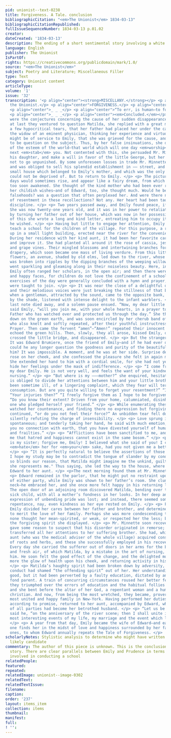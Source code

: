 ```yaml
---
pid: unionist--text-0238
title: Forgiveness. A Tale. conclusion
bibliographicCitation: "<em>The Unionist</em> 1834-03-13"
bibliographicCitationRepublished: 
fullIssueSequenceNumber: 1834-03-13 p.01.02
creator: 
dateCreated: '1834-03-13'
description: The ending of a short sentimental story involving a white woman teacher
language: English
publisher: The Unionist
IsPartOf: 
rights: https://creativecommons.org/publicdomain/mark/1.0/
source: "<em>The Unionist</em>"
subject: Poetry and Literature; Miscellaneous Filler
type: Text
category: Unionist content
articleType: 
volume: '1'
issue: '32'
transcription: '<p align="center"><strong>MISCELLANY.</strong></p> <p align="right">For
  the Unionist.</p> <p align="center">FORGIVENESS.</p> <p align="center">A TALE.</p>
  <p align="center">_ _ _</p> <p align="center">“To err, is human—to forgive, divine.”</p>
  <p align="center">_ _ _</p> <p align="center"><em>Concluded.</em></p> <p> Various
  were the conjectures concerning the cause of her sudden disappearance, and when
  at last they ventured to question Matilda, she replied with a great many signs and
  a few hypocritical tears, that her father had placed her under the care of his sister-in-law,
  the widow of an eminent physician, thinking her experience and virtuous example
  might be of service to Emily, that she was grieved for the cause, and wished not
  to be question on the subject. Thus, by her false insinuations, she deprived her
  of the esteem of the world—that world which will one day <em>worship</em> and the
  next <em>stab</em> you. Not contented with this, she persuaded Mr. Minnette to disinherit
  his daughter, and make a will in favor of the little George, but her cruelty was
  not to go unpunished. By some unforeseen losses in trade Mr. Minnette became bankrupt,
  and was obliged to sell his splendid establishment in —— street, and remove to a
  small house which belonged to Emily’s mother, and which was the only property he
  could not be deprived of. But to return to Emily. </p> <p> The picture of former
  days would sometimes rise, and appear like a fairy dream, from which she had been
  too soon awakened. She thought of the kind mother who had been ever ready to gratify
  her childish wishes—and of Edward, too, she thought much. Would he believe his sister’s
  falsehoods? was a question that often perplexed her. And were there no mingling
  of resentment in these recollections? Not any. Her heart had been taught a better
  discipline. </p> <p> Two years passed away, and Emily found peace, if not happiness.
  She was now twenty-one years old, and it was in her power to retaliate her injuries,
  by turning her father out of her house, which was now in her possession; but instead
  of this she wrote a long and kind letter, entreating him to occupy it as long as
  he wished. </p> <p> Having but little to engage her attention, Emily offered to
  teach a school for the children of the village. For this purpose, a room was fitted
  up in a small light building, erected near the river for the convenience of washing.
  During her residence with her kind aunt, it had been her favorite care to ornament
  and improve it. She had planted all around it the rose of cassia, jessamine, honeysuckle
  and grape vines. Their mingled blossoms and intertwining branches formed a luxuriant
  drapery, which soon became one mass of living verdure. From this little nest of
  flowers, an avenue, shaded by old elms, led down to the river, whose smooth surface
  was broken into ripples by the dipping branches of the weeping willow, as its waters
  went sparkling and gleaming along in their noiseless beauty. Here, in pleasant weather,
  Emily often ranged her scholars, in the open air; and then there were bright eyes
  and happy faces, for children do not love the confinement of a school room. The
  exercises of the day were generally concluded with a hymn and prayer, in which all
  were taught to join. </p> <p> It was near the close of a delightful day in June,
  and their melodious voices were just breaking the stillness of that beautiful solitude,
  when a gentleman, attracted by the sound, came to the opposite bank, and, concealed
  by the shade, listened with intense delight to the infant warblers. </p> <p> The
  last note died away, and a solemn pause ensued. “Now, my dear little children,”
  said Emily, “will you join me, with your whole hearts, in a prayer to our Heavenly
  Father who has watched over and protected us through the day.” She then kneeled
  down on the green earth, and was soon encircled by her cherub band of scholars,
  who also knelt and softly repeated, after their youthful instructress, The Lord’s
  Prayer. Then came the fervent “amen”—“Amen!” repeated their innocent lips, and “Amen!”
  echoed the green hills. Then, slowly, they all arose, kissed Emily, one by one,
  crossed the little bridge, and disappeared. </p> <p> But the stranger yet remained.
  It was Edward Brumiere, once the friend of Emily—and if he had ever doubted her,
  could he any longer question the goodness and purity of the beautiful being before
  him? It was impossible. A moment, and he was at her side. Surprise deepened the
  rose on her cheek, and she confessed the pleasure she felt in again meeting him.
  She extended her hand to him with a cordial smile, for she had not yet learned to
  hide her feelings under the mask of indifference. </p> <p> “I come from your father,
  my dear Emily. He is not very well, and feels the want of your kindness and good
  nursing.” </p> <p> “But where is my ———mother?” she enquired, hesitatingly. “She
  is obliged to divide her attentions between him and your little brother, who has
  been sometime ill, of a lingering complaint, which they fear will terminate in a
  consumption. But are you quite willing to forget your resentment?” “I have none.”
  “Your injuries then?” “I freely forgive them as I hope to be forgiven.” </p> <p>
  “Do you know their extent? Driven from your home, calumniated, disinherited, by
  one who pledged herself your friend.” </p> <p> While enumerating these, he closely
  watched her countenance, and finding there no expression but forgiving love, he
  continued, “or do you not feel their force?” An unbidden tear fell down her cheek,
  silently refuting the charge of insensibility. </p> <p> Love sprung in his heart
  spontaneous; and tenderly taking her hand, he said with much emotion, “Amiable girl!—have
  you no connection with earth, that you have divested yourself of human passions
  and frailties.” </p> <p> “Afflictions have been sanctified to me, and have taught
  me that hatred and happiness cannot exist in the same bosom.” </p> <p> “Matilda
  is my sister; forgive me, Emily! I believed what she said of you! I could almost
  <em>hate</em> her for <em>your</em> sake, had you not given me a better example.”
  </p> <p> “It is perfectly natural to believe the assertions of those we love; but
  I hope my study may be to contradict the tongue of slander by my conduct. Anger
  so blinds our reason, that Matilda might imagine me the unkind, guilty creature
  she represents me." Thus saying, she led the way to the house, where she introduced
  Edward to her aunt. </p> <p>The next morning found them at Mr. Minnette’s door.</p>
  <p> Edward remained in the parlor, that he might put no restraint upon the feelings
  of either party, while Emily was shown to her father’s room. She clung round his
  neck—he embraced her, and she once more felt happy in his returning love. </p> <p>
  The open door of an adjoining room discovered Matilda, bending over the bed of her
  sick child, with all a mother’s fondness in her looks. In her deep anxiety the predominant
  expression of unbending pride was lost; and instead, there seemed something like
  repentance, nay, even kindness as her eye rested on Emily. </p> <p> From this time,
  Emily divided her cares between her father and brother, and determined by her attentions
  to merit the love of her family. Perhaps she was more condescending than some, yet
  none thought her mean-spirited, or weak, or respected her the less; but all admired
  the forgiving spirit she displayed. </p> <p> Mr. Minnette soon recovered, which
  gave some reason to suspect that his disorder originated in remorse; and now, Emily
  transferred all her attentions to her suffering brother. She had, while with her
  aunt (who was the medical adviser of the whole village) acquired considerable knowledge
  of roots and herbs, and these she successfully employed in his recovery. </p> <p>
  Every day she carried the sufferer out of doors in her arms for the benefit of exercise
  and fresh air, of which Matilda, by a mistake in the art of nursing, had deprived
  him. He soon felt the good effect of the change, and the delighted mother saw once
  more the glow of health upon his cheek, and returning activity in his tiny limbs.
  </p> <p> Matilda’s haughty spirit had been broken down by adversity, and Emily’s
  conduct had shamed “the offending spirit” out of her. Her understanding was naturally
  good, but it had been perverted by a faulty education, dictated by an injudiciously
  fond parent. A train of concurring circumstances roused her better feelings and
  they triumphed over the errors of education and the habitual follies of many years!
  and she bent before the altar of her God, a repentant woman and a humble and sincere
  christian. And now, from being the most wretched, they became, proverbially, the
  most united and happy family in New-York. Having performed her duties at home, Emily,
  according to promise, returned to her aunt, accompanied by Edward, who by the consent
  of all parties had become her betrothed husband. </p> <p> “Let us be married, Emily,”
  said he, “on the anniversary of the river scene; then I shall unite in one the two
  most interesting events of my life, my marriage and the event which led to it.”
  </p> <p> A year from that day, Emily became the wife of Edward—and each succeeding
  one finds her in the midst of love and happiness surrounded by her family of little
  ones, to whom Edward annually repeats the Tale of Forgiveness. </p> '
scholarlyNotes: Stylistic analysis to determine who might have written this? WHB a
  likely candidate
commentary: The author of this piece is unknown. This is the conclusion of a multi-part
  story. There are clear parallels between Emily and Prudence in terms of the piety
  involved in conducting a school
relatedPeople: 
featured: 
repeated: 
relatedImage: unionist--image-0302
relatedText: 
relatedTextIssue: 
filename: 
caption: 
order: '237'
layout: items_item
collection: items
thumbnail: 
manifest: 
full: 
! '': 
---
```

